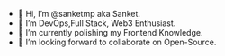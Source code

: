 - 👋 Hi, I’m @sanketmp aka Sanket.
- 👀 I’m DevOps,Full Stack, Web3 Enthusiast.
- 🌱 I’m currently polishing my Frontend Knowledge.
- 💞️ I’m looking forward to collaborate on Open-Source.


<!---
sanketmp/sanketmp is a ✨ special ✨ repository because its `README.md` (this file) appears on your GitHub profile.
You can click the Preview link to take a look at your changes.
📫 Reach me at
--->
